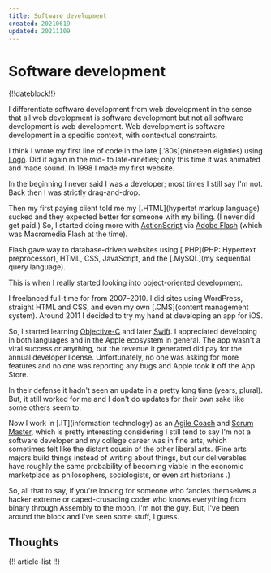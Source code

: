 ```yaml
---
title: Software development
created: 20210619
updated: 20211109
---
```


# Software development

{!!dateblock!!}

I differentiate software development from web development in the sense that all web development is software development but not all software development is web development. Web development is software development in a specific context, with contextual constraints.

I think I wrote my first line of code in the late [.ʼ80s](nineteen eighties)  using [Logo](https://en.wikipedia.org/wiki/Logo_(programming_language)). Did it again in the mid- to late-nineties; only this time it was animated and made sound. In 1998 I made my first website.

In the beginning I never said I was a developer; most times I still say I'm not. Back then I was strictly drag-and-drop.

Then my first paying client told me my [.HTML](hypertet markup language) sucked and they expected better for someone with my billing. (I never did get paid.) So, I started doing more with [ActionScript](https://en.wikipedia.org/wiki/ActionScript) via [Adobe Flash](https://en.wikipedia.org/wiki/Adobe_Flash) (which was Macromedia Flash at the time).

Flash gave way to database-driven websites using [.PHP](PHP: Hypertext preprocessor), HTML, CSS, JavaScript, and the [.MySQL](my sequential query language).

This is when I really started looking into object-oriented development.

I freelanced full-time for from 2007–2010. I did sites using WordPress, straight HTML and CSS, and even my own [.CMS](content management system). Around 2011 I decided to try my hand at developing an app for iOS.

So, I started learning [Objective-C](https://en.wikipedia.org/wiki/Objective-C) and later [Swift](https://en.wikipedia.org/wiki/Swift_(programming_language)). I appreciated developing in both languages and in the Apple ecosystem in general. The app wasn't a viral success or anything, but the revenue it generated did pay for the annual developer license. Unfortunately, no one was asking for more features and no one was reporting any bugs and Apple took it off the App Store.

In their defense it hadn't seen an update in a pretty long time (years, plural). But, it still worked for me and I don't do updates for their own sake like some others seem to.

Now I work in [.IT](information technology) as an [Agile Coach](https://agilemanifesto.org) and [Scrum Master](https://scrumguides.org), which is pretty interesting considering I still tend to say I'm not a software developer and my college career was in fine arts, which sometimes felt like the distant cousin of the other liberal arts. (Fine arts majors build things instead of writing about things, but our deliverables have roughly the same probability of becoming viable in the economic marketplace as philosophers, sociologists, or even art historians   .)

So, all that to say, if you're looking for someone who fancies themselves a hacker extreme or caped-crusading coder who knows everything from binary through Assembly to the moon, I'm not the guy. But, I've been around the block and I've seen some stuff, I guess.

## Thoughts

{!! article-list !!}

